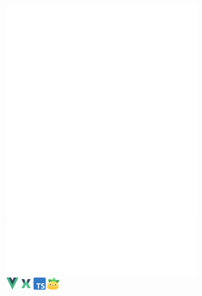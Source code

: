 <div>
<img src="./components/titleh1.svg" alt="title">
</div>
<div>
<img src="./components/titleh2.svg" alt="stack"/>
<img src="./images/vue.svg" width="32" height="32" alt="vue">
<img src="./images/vuex.png" width="32" height="32" alt="vuex">
<img src="./images/typescript.png" width="32" height="32" alt="ts">
<img src="./images/pinia.svg" width="32" height="32" alt="pinia">
</div>

